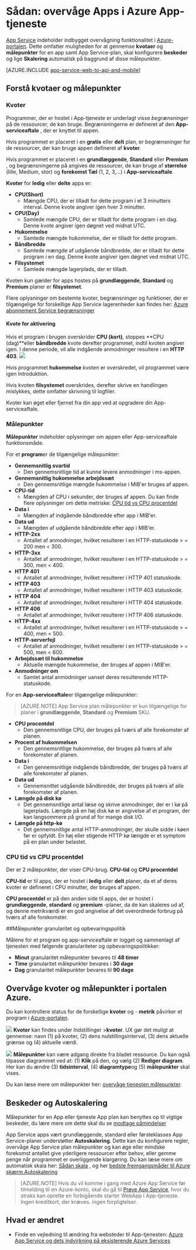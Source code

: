 <properties
    pageTitle="Overvåge Apps i Azure App-tjeneste"
    description="Lær at overvåge Apps i Azure App Service ved hjælp af portalen Azure."
    services="app-service"
    documentationCenter=""
    authors="btardif"
    manager="wpickett"
    editor="mollybos"/>

<tags
    ms.service="app-service"
    ms.workload="na"
    ms.tgt_pltfrm="na"
    ms.devlang="na"
    ms.topic="article"
    ms.date="09/07/2016"
    ms.author="byvinyal"/>

# <a name="how-to-monitor-apps-in-azure-app-service"></a>Sådan: overvåge Apps i Azure App-tjeneste

[App Service](http://go.microsoft.com/fwlink/?LinkId=529714) indeholder indbygget overvågning funktionalitet i [Azure-portalen](https://portal.azure.com).
Dette omfatter muligheden for at gennemse **kvotaer** og **målepunkter** for en app samt App Service-plan, skal konfigurere **beskeder** og lige **Skalering** automatisk på baggrund af disse målepunkter.

[AZURE.INCLUDE [app-service-web-to-api-and-mobile](../../includes/app-service-web-to-api-and-mobile.md)]

## <a name="understanding-quotas-and-metrics"></a>Forstå kvotaer og målepunkter

### <a name="quotas"></a>Kvoter

Programmer, der er hostet i App-tjeneste er underlagt visse *begrænsninger* på de ressourcer, de kan bruge. Begrænsningerne er defineret af den **App-serviceaftale** , der er knyttet til appen.

Hvis programmet er placeret i en **gratis** eller **delt** plan, er begrænsninger for de ressourcer, der kan bruge appen defineret af **kvoter**.

Hvis programmet er placeret i en **grundlæggende**, **Standard** eller **Premium** , og begrænsningerne på angives de ressourcer, de kan bruge af **størrelse** (lille, Medium, stor) og **forekomst Tæl** (1, 2, 3,...) i **App-serviceaftale**.

**Kvoter** for **ledig** eller **delte** apps er:

* **CPU(Short)**
   * Mængde CPU, der er tilladt for dette program i et 3 minutters interval. Denne kvote angiver igen hver 3 minutter.
* **CPU(Day)**
   * Samlede mængde CPU, der er tilladt for dette program i en dag. Denne kvote angiver igen døgnet ved midnat UTC.
* **Hukommelse**
   * Samlede mængde hukommelse, der er tilladt for dette program.
* **Båndbredde**
   * Samlede mængde af udgående båndbredde, der er tilladt for dette program i en dag.
   Denne kvote angiver igen døgnet ved midnat UTC.
* **Filsystemet**
   * Samlede mængde lagerplads, der er tilladt.

Kvoten kun gælder for apps hostes på **grundlæggende**, **Standard** og **Premium** planer er **filsystemet**.

Flere oplysninger om bestemte kvoter, begrænsninger og funktioner, der er tilgængelige for forskellige App Service lagerenheder kan findes her: [Azure abonnement Service begrænsninger](../azure-subscription-service-limits.md#app-service-limits)

#### <a name="quota-enforcement"></a>Kvote for aktivering

Hvis et program i brugen overskrider **CPU (kort)**, stoppes **CPU (dag)**eller **båndbredde** kvote derefter programmet, indtil kvoten angiver igen. I denne periode, vil alle indgående anmodninger resultere i en **HTTP 403**.
![][http403]

Hvis programmet **hukommelse** kvoten er overskredet, vil programmet være igen Introduktion.

Hvis kvoten **filsystemet** overskrides, derefter skrive en handlingen mislykkes, dette omfatter skrivning til logfiler.

Kvoter kan øget eller fjernet fra din app ved at opgradere din App-serviceaftale.

### <a name="metrics"></a>Målepunkter

**Målepunkter** indeholder oplysninger om appen eller App-serviceaftale funktionsmåde.

For et **program**er de tilgængelige målepunkter:

* **Gennemsnitlig svartid**
   * Den gennemsnitlige tid at kunne levere anmodninger i ms-appen.
* **Gennemsnitlig hukommelse arbejdssæt**
   * Den gennemsnitlige mængde hukommelse i MIB'er bruges af appen.
* **CPU-tid**
   * Mængden af CPU i sekunder, der bruges af appen. Du kan finde flere oplysninger om dette metriske: [CPU tid vs CPU procentdel](#cpu-time-vs-cpu-percentage)
* **Data i**
   * Mængden af indgående båndbredde efter app i MIB'er.
* **Data ud**
   * Mængden af udgående båndbredde efter app i MIB'er.
* **HTTP-2xx**
   * Antallet af anmodninger, hvilket resulterer i en HTTP-statuskode > = 200 men < 300.
* **HTTP-3xx**
   * Antallet af anmodninger, hvilket resulterer i en HTTP-statuskode > = 300, men < 400.
* **HTTP 401**
   * Antallet af anmodninger, hvilket resulterer i HTTP 401 statuskode.
* **HTTP 403**
   * Antallet af anmodninger, hvilket resulterer i HTTP 403 statuskode.
* **HTTP 404**
   * Antallet af anmodninger, hvilket resulterer i HTTP 404 statuskode.
* **HTTP 406**
   * Antallet af anmodninger, hvilket resulterer i HTTP 406 statuskode.
* **HTTP-4xx**
   * Antallet af anmodninger, hvilket resulterer i en HTTP-statuskode > = 400, men < 500.
* **HTTP-serverfejl**
   * Antallet af anmodninger, hvilket resulterer i en HTTP-statuskode > = 500, men < 600.
* **Arbejdssæt til hukommelse**
   * Aktuelle mængde hukommelse, der bruges af appen i MIB'er.
* **Anmodninger om**
   * Samlet antal anmodninger uanset deres resulterende HTTP-statuskode.

For en **App-serviceaftale**er tilgængelige målepunkter:

>[AZURE.NOTE] App Service plan målepunkter er kun tilgængelige for planer i **grundlæggende**, **Standard** og **Premium** SKU.

* **CPU procentdel**
   * Den gennemsnitlige CPU, der bruges på tværs af alle forekomster af planen.
* **Procent af hukommelsen**
   * Den gennemsnitlige hukommelse, der bruges på tværs af alle forekomster af planen.
* **Data i**
   * Den gennemsnitlige indgående båndbredde, der bruges på tværs af alle forekomster af planen.
* **Data ud**
   * Gennemsnittet udgående båndbredde, der bruges på tværs af alle forekomster af planen.
* **Længde på disk kø**
   * Det gennemsnitlige antal læse og skrive anmodninger, der er i kø på lagerplads. Længde på en høj disk kø er angivelse af et program, der kan langsommere på grund af for mange disk I/O.
* **Længde på http-kø**
   * Det gennemsnitlige antal HTTP-anmodninger, der skulle sidde i køen før er opfyldt. En høj eller stigende HTTP kø længde er et symptom på en plan under belastet.

### <a name="cpu-time-vs-cpu-percentage"></a>CPU tid vs CPU procentdel
<!-- To do: Fix Anchor (#CPU-time-vs.-CPU-percentage) -->

Der er 2 målepunkter, der viser CPU-brug. **CPU-tid** og **CPU procentdel**

**CPU-tid** er til apps, der er hostet i **ledig** eller **delt** planer, da et af deres kvoter er defineret i CPU minutter, der bruges af appen.

**CPU procentdel** er på den anden side til apps, der er hostet i **grundlæggende**, **standard** og **premium** -planer, da de kan skaleres ud af, og denne metrikværdi er en god angivelse af det overordnede forbrug på tværs af alle forekomster.

##<a name="metrics-granularity-and-retention-policy"></a>Målepunkter granularitet og opbevaringspolitik

Målene for et program og app-serviceaftale er logget og sammenlagt af tjenesten med følgende granulariteter og opbevaringspolitikker:

 * **Minut** granularitet målepunkter bevares til **48 timer**
 * **Time** granularitet målepunkter bevares i **30 dage**
 * **Dag** granularitet målepunkter bevares til **90 dage**

## <a name="monitoring-quotas-and-metrics-in-the-azure-portal"></a>Overvåge kvoter og målepunkter i portalen Azure.

Du kan kontrollere status for de forskellige **kvoter** og - **metrik** påvirker et program i [Azure-portalen](https://portal.azure.com).

![][quotas]
**Kvoter** kan findes under Indstillinger >**kvoter**. UX gør det muligt at gennemse: navn (1) på kvoter, (2) dens nulstillingsinterval, (3) dens aktuelle grænse og (4) aktuelle værdi.

![][metrics]
**Målepunkter** kan være adgang direkte fra bladet ressource. Du kan også tilpasse diagrammet ved at: (1) **Klik** på den, og vælg (2) **Rediger diagram**.
Her kan du ændre (3) **tidsinterval**, (4) **diagramtype**og (5) **målepunkter** skal vises.  

Du kan læse mere om målepunkter her: [overvåge tjenesten målepunkter](../monitoring-and-diagnostics/insights-how-to-customize-monitoring.md).

## <a name="alerts-and-autoscale"></a>Beskeder og Autoskalering
Målepunkter for en App eller tjeneste App plan kan benyttes op til vigtige beskeder, du lære mere om dette skal du se [modtage påmindelser](../monitoring-and-diagnostics/insights-receive-alert-notifications.md)

App Service apps vært grundlæggende, standard eller førsteklasses App Service-planer understøtter **Autoskalering**. Dette kan du konfigurere regler, overvåge App Service plan målepunkter og kan øge eller mindske forekomst antallet give yderligere ressourcer efter behov, eller gemme penge når programmet er overliggende klargøring. Du kan læse mere om automatisk skala her: [Sådan skala](../monitoring-and-diagnostics/insights-how-to-scale.md) , og her [bedste fremgangsmåder til Azure skærm Autoskalering](../monitoring-and-diagnostics/insights-autoscale-best-practices.md)

>[AZURE.NOTE] Hvis du vil komme i gang med Azure App Service før tilmelding til en Azure-konto, skal du gå til [Prøve App Service](http://go.microsoft.com/fwlink/?LinkId=523751), hvor du straks kan oprette en forbigående starter WebApp i App-tjeneste. Ingen kreditkort, der kræves. ingen forpligtelser.

## <a name="whats-changed"></a>Hvad er ændret
* Finde en vejledning til ændring fra websteder til App-tjenesten: [Azure App Service og dets indvirkning på eksisterende Azure Services](http://go.microsoft.com/fwlink/?LinkId=529714)

[fzilla]:http://go.microsoft.com/fwlink/?LinkId=247914
[vmsizes]:http://go.microsoft.com/fwlink/?LinkID=309169



<!-- Images. -->
[http403]: ./media/web-sites-monitor/http403.png
[quotas]: ./media/web-sites-monitor/quotas.png
[metrics]: ./media/web-sites-monitor/metrics.png
